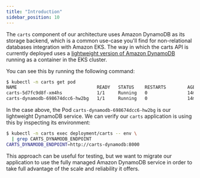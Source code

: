 ```yaml
---
title: "Introduction"
sidebar_position: 10
---
```


The `carts` component of our architecture uses Amazon DynamoDB as its storage backend, which is a common use-case you'll find for non-relational databases integration with Amazon EKS. The way in which the carts API is currently deployed uses a [lightweight version of Amazon DynamoDB](https://docs.aws.amazon.com/amazondynamodb/latest/developerguide/DynamoDBLocal.html) running as a container in the EKS cluster.

You can see this by running the following command:

```bash
$ kubectl -n carts get pod 
NAME                              READY   STATUS    RESTARTS        AGE
carts-5d7fc9d8f-xm4hs             1/1     Running   0               14m
carts-dynamodb-698674dcc6-hw2bg   1/1     Running   0               14m
```

In the case above, the Pod `carts-dynamodb-698674dcc6-hw2bg` is our lightweight DynamoDB service. We can verify our `carts` application is using this by inspecting its environment:

```bash
$ kubectl -n carts exec deployment/carts -- env \
  | grep CARTS_DYNAMODB_ENDPOINT
CARTS_DYNAMODB_ENDPOINT=http://carts-dynamodb:8000
```

This approach can be useful for testing, but we want to migrate our application to use the fully managed Amazon DynamoDB service in order to take full advantage of the scale and reliability it offers.
